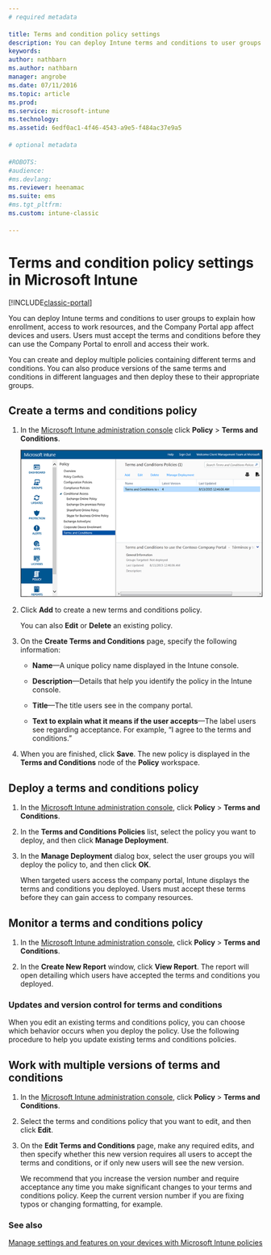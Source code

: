 ```yaml
---
# required metadata

title: Terms and condition policy settings 
description: You can deploy Intune terms and conditions to user groups to explain how enrollment, access to work resources, and using the Company Portal app affect devices and users.
keywords:
author: nathbarn
ms.author: nathbarn
manager: angrobe
ms.date: 07/11/2016
ms.topic: article
ms.prod:
ms.service: microsoft-intune
ms.technology:
ms.assetid: 6edf0ac1-4f46-4543-a9e5-f484ac37e9a5

# optional metadata

#ROBOTS:
#audience:
#ms.devlang:
ms.reviewer: heenamac
ms.suite: ems
#ms.tgt_pltfrm:
ms.custom: intune-classic

---
```


# Terms and condition policy settings in Microsoft Intune

[!INCLUDE[classic-portal](../includes/classic-portal.md)]

You can deploy Intune terms and conditions to user groups to explain how enrollment, access to work resources, and the Company Portal app affect devices and users. Users must accept the terms and conditions before they can use the Company Portal to enroll and access their work.

You can create and deploy multiple policies containing different terms and conditions. You can also produce versions of the same terms and conditions in different languages and then deploy these to their appropriate groups.

## Create a terms and conditions policy

1.  In the [Microsoft Intune administration console](https://manage.microsoft.com) click **Policy** &gt; **Terms and Conditions**.

	![Terms and conditions policy screenshot](./media/pol-sa-terms-conditions.png)

2.  Click **Add** to create a new terms and conditions policy.

    You can also **Edit** or **Delete** an existing policy.

3.  On the **Create Terms and Conditions** page, specify the following information:

    -   **Name**&mdash;A unique policy name displayed in the Intune console.

    -   **Description**&mdash;Details that help you identify the policy in the Intune console.

    -   **Title**&mdash;The title users see in the company portal.

    -   **Text to explain what it means if the user accepts**&mdash;The label users see regarding acceptance. For example, “I agree to the terms and conditions.”

4.  When you are finished, click **Save**. The new policy is displayed in the **Terms and Conditions** node of the **Policy** workspace.

## Deploy a terms and conditions policy

1.  In the [Microsoft Intune administration console](https://manage.microsoft.com), click **Policy** &gt; **Terms and Conditions**.

2.  In the **Terms and Conditions Policies** list, select the policy you want to deploy, and then click **Manage Deployment**.

3.  In the **Manage Deployment** dialog box, select the user groups you will deploy the policy to, and then click **OK**.

    When targeted users access the company portal, Intune displays the terms and conditions you deployed. Users must accept these terms before they can gain access to company resources.

## Monitor a terms and conditions policy

1.  In the [Microsoft Intune administration console](https://manage.microsoft.com), click **Policy** &gt; **Terms and Conditions**.

2.  In the **Create New Report** window, click **View Report**. The report will open detailing which users have accepted the terms and conditions you deployed.

### Updates and version control for terms and conditions
When you edit an existing terms and conditions policy, you can choose which behavior occurs when you deploy the policy. Use the following procedure to help you update existing terms and conditions policies.

## Work with multiple versions of terms and conditions

1.  In the [Microsoft Intune administration console](https://manage.microsoft.com), click **Policy** &gt; **Terms and Conditions**.

2.  Select the terms and conditions policy that you want to edit, and then click **Edit**.

3.  On the **Edit Terms and Conditions** page, make any required edits, and then specify whether this new version requires all users to accept the terms and conditions, or if only new users will see the new version.

    We recommend that you increase the version number and require acceptance any time you make significant changes to your terms and conditions policy. Keep the current version number if you are fixing typos or changing formatting, for example.

### See also
[Manage settings and features on your devices with Microsoft Intune policies](manage-settings-and-features-on-your-devices-with-microsoft-intune-policies.md)
